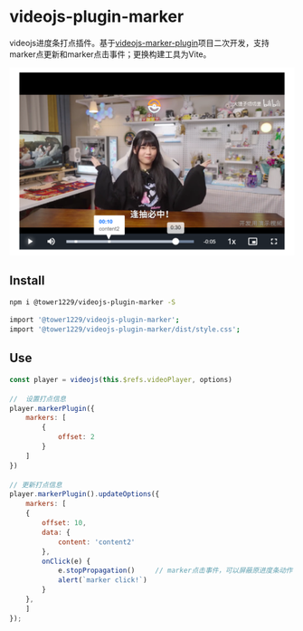 # videojs-plugin-marker

videojs进度条打点插件。基于[videojs-marker-plugin]()项目二次开发，支持marker点更新和marker点击事件；更换构建工具为Vite。

![preivew](public/img/album.png)

## Install

```bash
npm i @tower1229/videojs-plugin-marker -S
```

```bash
import '@tower1229/videojs-plugin-marker';
import '@tower1229/videojs-plugin-marker/dist/style.css';

```

## Use

```js
const player = videojs(this.$refs.videoPlayer, options)

//  设置打点信息
player.markerPlugin({
    markers: [
        {
            offset: 2
        }
    ]
})

// 更新打点信息
player.markerPlugin().updateOptions({
    markers: [
    {
        offset: 10,
        data: {
            content: 'content2'
        },
        onClick(e) {
            e.stopPropagation()     // marker点击事件，可以屏蔽原进度条动作
            alert(`marker click!`)
        }
    },
    ]
});
```